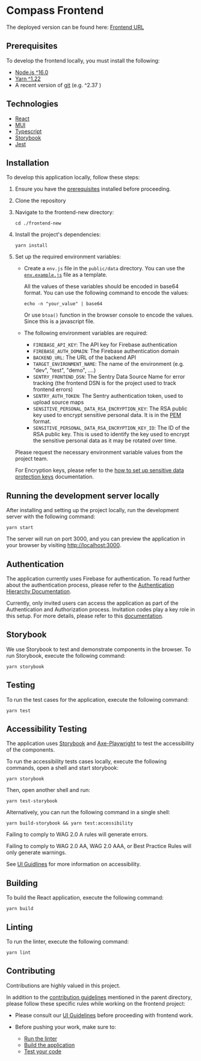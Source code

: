 # Compass Frontend

The deployed version can be found here: [Frontend URL](https://dev.compass.tabiya.tech)
## Prerequisites

To develop the frontend locally, you must install the following:

* [Node.js ^16.0](https://nodejs.org/dist/latest-v16.x/)
* [Yarn ^1.22](https://classic.yarnpkg.com/en/)
* A recent version of [git](https://git-scm.com/) (e.g. ^2.37 )

## Technologies

- [React](https://react.dev/)
- [MUI](https://mui.com/)
- [Typescript](https://www.typescriptlang.org/)
- [Storybook](https://storybook.js.org/)
- [Jest](https://jestjs.io/)

## Installation

To develop this application locally, follow these steps:

1. Ensure you have the [prerequisites](#prerequisites) installed before proceeding.

2. Clone the repository

3. Navigate to the frontend-new directory:

    ```shell
    cd ./frontend-new
    ```

4. Install the project's dependencies:
    ```shell
    yarn install
    ```
5. Set up the required environment variables:

   - Create a `env.js` file in the `public/data` directory. You can use the [`env.example.js`](public/data/env.example.js) file as a template.
    
      All the values of these variables should be encoded in base64 format. You can use the following command to encode the values:
      ```shell
      echo -n "your_value" | base64
      ``` 
     Or use `btoa()` function in the browser console to encode the values. Since this is a javascript file.
   
   - The following environment variables are required:
     - `FIREBASE_API_KEY`: The API key for Firebase authentication
     - `FIREBASE_AUTH_DOMAIN`: The Firebase authentication domain
     - `BACKEND_URL`: The URL of the backend API
     - `TARGET_ENVIRONMENT_NAME`: The name of the environment (e.g. "dev", "test", "demo", ....)
     - `SENTRY_FRONTEND_DSN`: The Sentry Data Source Name for error tracking (the frontend DSN is for the project used to track frontend errors)
     - `SENTRY_AUTH_TOKEN`: The Sentry authentication token, used to upload source maps
     - `SENSITIVE_PERSONAL_DATA_RSA_ENCRYPTION_KEY`: The RSA public key used to encrypt sensitive personal data. It is in the [PEM](https://www.rfc-editor.org/rfc/rfc7468) format.
     - `SENSITIVE_PERSONAL_DATA_RSA_ENCRYPTION_KEY_ID`: The ID of the RSA public key. This is used to identify the key used to encrypt the sensitive personal data as it may be rotated over time.

   Please request the necessary environment variable values from the project team.
   
   For Encryption keys, please refer to the [how to set up sensitive data protection keys](../sensitive-data-protection.md) documentation.

## Running the development server locally

After installing and setting up the project locally, run the development server with the following command:

```shell
yarn start
```

The server will run on port 3000, and you can preview the application in your browser by visiting [http://localhost:3000](http://localhost:3000).

## Authentication

The application currently uses Firebase for authentication. To read further about the authentication process, please refer to the [Authentication Hierarchy Documentation](authenticationHierarchyDoc.md).

Currently, only invited users can access the application as part of the Authentication and Authorization process. Invitation codes play a key role in this setup. For more details, please refer to this [documentation](/invitations.md).
## Storybook

We use Storybook to test and demonstrate components in the browser. To run Storybook, execute the following command:

```shell
yarn storybook
```
## Testing

To run the test cases for the application, execute the following command:

```shell
yarn test 
```

## Accessibility Testing

The application uses [Storybook](https://storybook.js.org/tutorials/ui-testing-handbook/react/en/accessibility-testing/) and [Axe-Playwright](
https://github.com/abhinaba-ghosh/axe-playwright) to test the accessibility of the components.

To run the accessibility tests cases locally, execute the following commands, open a shell and start storybook:

```shell
yarn storybook
```

Then, open another shell and run:

```
yarn test-storybook
```

Alternatively, you can run the following command in a single shell:
```
yarn build-storybook && yarn test:accessibility
```

Failing to comply to WAG 2.0 A rules will generate errors.

Failing to comply to WAG 2.0 AA, WAG 2.0 AAA, or Best Practice Rules will only generate warnings.

See [UI Guidlines](ui-guidelines.md#accessibility) for more information on accessibility.
## Building

To build the React application, execute the following command:

```shell
yarn build
```

## Linting

To run the linter, execute the following command:

```shell
yarn lint
```

## Contributing

Contributions are highly valued in this project.

In addition to the [contribution guidelines](../README.md#contribution-guidelines) mentioned in the parent directory, please follow these specific rules while working on the frontend project:

- Please consult our [UI Guidelines](ui-guidelines.md) before proceeding with frontend work.

- Before pushing your work, make sure to:
    - [Run the linter](#linting)
    - [Build the application](#building)
    - [Test your code](#testing)

